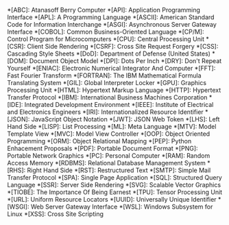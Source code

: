 *[ABC]: Atanasoff Berry Computer
*[API]: Application Programming Interface
*[APL]: A Programming Language
*[ASCII]: American Standard Code for Information Interchange
*[ASGI]: Asynchronous Server Gateway Interface
*[COBOL]: Common Business-Oriented Language
*[CP/M]: Control Program for Microcomputers
*[CPU]: Central Processing Unit
*[CSR]: Client Side Rendering
*[CSRF]: Cross Site Request Forgery
*[CSS]: Cascading Style Sheets
*[DoD]: Department of Defense (United States)
*[DOM]: Document Object Model
*[DPI]: Dots Per Inch
*[DRY]: Don't Repeat Yourself
*[ENIAC]: Electronic Numerical Integrator And Computer
*[FFT]: Fast Fourier Transform
*[FORTRAN]: The IBM Mathematical Formula Translating System
*[GIL]: Global Interpreter Locker
*[GPU]: Graphics Processing Unit
*[HTML]: Hypertext Markup Language
*[HTTP]: Hypertext Transfer Protocol
*[IBM]: International Business Machines Corporation
*[IDE]: Integrated Development Environment
*[IEEE]: Institute of Electrical and Electronics Engineers
*[IRI]: Internationalized Resource Identifier
*[JSON]: JavaScript Object Notation
*[JWT]: JSON Web Token
*[LHS]: Left Hand Side
*[LISP]: List Processing
*[ML]: Meta Language
*[MTV]: Model Template View
*[MVC]: Model View Controller
*[OOP]: Object Oriented Programming
*[ORM]: Object Relational Mapping
*[PEP]: Python Enhacement Proposals
*[PDF]: Portable Document Format
*[PNG]: Portable Network Graphics
*[PC]: Personal Computer
*[RAM]: Random Access Memory
*[RDBMS]: Relational Database Management System
*[RHS]: Right Hand Side
*[RST]: Restructured Text
*[SMTP]: Simple Mail Transfer Protocol
*[SPA]: Single Page Application
*[SQL]: Structured Query Language
*[SSR]: Server Side Rendering
*[SVG]: Scalable Vector Graphics
*[TIOBE]: The Importance Of Being Earnest
*[TPU]: Tensor Processing Unit
*[URL]: Uniform Resource Locators
*[UUID]: Universally Unique Identifier
*[WSGI]: Web Server Gateway Interface
*[WSL]: Windows Subsystem for Linux
*[XSS]: Cross Site Scripting

